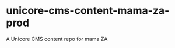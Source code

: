 unicore-cms-content-mama-za-prod
================================

A Unicore CMS content repo for mama ZA

